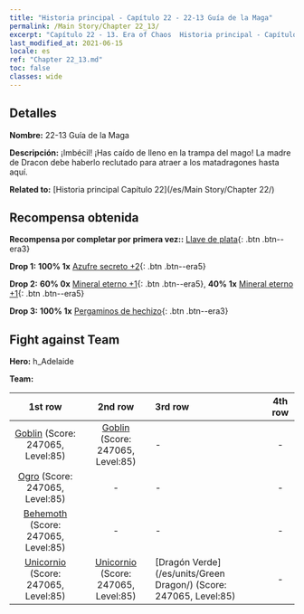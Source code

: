 ```yaml
---
title: "Historia principal - Capítulo 22 - 22-13 Guía de la Maga"
permalink: /Main Story/Chapter 22_13/
excerpt: "Capítulo 22 - 13. Era of Chaos  Historia principal - Capítulo 22_13. 22-13 Guía de la Maga"
last_modified_at: 2021-06-15
locale: es
ref: "Chapter 22_13.md"
toc: false
classes: wide
---
```


## Detalles

 **Nombre:** 22-13 Guía de la Maga

 **Descripción:** ¡Imbécil! ¡Has caído de lleno en la trampa del mago! La madre de Dracon debe haberlo reclutado para atraer a los matadragones hasta aquí.

 **Related to:** [Historia principal Capítulo 22](/es/Main Story/Chapter 22/)

## Recompensa obtenida

 **Recompensa por completar por primera vez::** [Llave de plata](/ItemsES/con_693/){: .btn .btn--era3}

 **Drop 1:** **100% 1x** [Azufre secreto +2](/ItemsES/mat_78/){: .btn .btn--era5}

 **Drop 2:** **60% 0x** [Mineral eterno +1](/ItemsES/mat_68/){: .btn .btn--era5}, **40% 1x** [Mineral eterno +1](/ItemsES/mat_68/){: .btn .btn--era5}

 **Drop 3:** **100% 1x** [Pergaminos de hechizo](/ItemsES/con_694/){: .btn .btn--era3}


## Fight against Team
 **Hero:** h_Adelaide

 **Team:**


  | 1st row | 2nd row | 3rd row | 4th row |
  |:----:|:----:|:----|:----:|
  | [Goblin](/es/units/Goblin/) (Score: 247065, Level:85)  | [Goblin](/es/units/Goblin/) (Score: 247065, Level:85)  | - | - |
  | [Ogro](/es/units/Ogre/) (Score: 247065, Level:85)  | - | - | - |
  | [Behemoth](/es/units/Behemoth/) (Score: 247065, Level:85)  | - | - | - |
  | [Unicornio](/es/units/Unicorn/) (Score: 247065, Level:85)  | [Unicornio](/es/units/Unicorn/) (Score: 247065, Level:85)  | [Dragón Verde](/es/units/Green Dragon/) (Score: 247065, Level:85)  | - |


